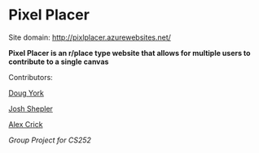 # Pixel Placer

Site domain: http://pixlplacer.azurewebsites.net/

**Pixel Placer is an r/place type website that allows for multiple users to contribute to a single canvas**

Contributors:

[Doug York](mailto:dwyork@purdue.edu)

[Josh Shepler](mailto:jdsheple@purdue.edu)

[Alex Crick](mailto:amcrick@purdue.edu) 

*Group Project for CS252*
